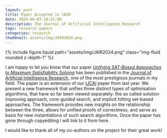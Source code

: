 ```yaml
---
layout: post
title: Paper Accepted in JAIR
date: 2024-06-03 10:25:00
description: The Journal of Artificial Intelligence Research
tags: research papers
categories: research
thumbnail: assets/img/JAIR2024.png
---
```


<div class="row mt-3">
    <div class="col-sm mt-3 mt-md-0">
        {% include figure.liquid path="assets/img/JAIR2024.png" class="img-fluid rounded z-depth-1" %}
    </div>
    <div class="col-sm mt-3 mt-md-0">
    </div>
</div>

I am happy to let you know that our paper [_Unifying SAT-Based Approaches to Maximum Satisfiability Solving_](https://jair.org/index.php/jair/article/view/15986) has been published in the [Journal of Artificial Intelligence Research](https://www.jair.org/index.php/jair), one of the most prestigious journals in my field. The paper is an extension of our [IJCAI](https://www.ijcai.org/proceedings/2023/215) paper from last year. We present a new framework that unifies three distinct types of optimisation algorithms, that have so far been viewed separately: the so called solution improving approach, core-guided search, and implicit hitting set-based approaches. The framework provides new insights on the relationship between the three, allows for unified proofs of correctness, and serve as basis for new instantiations of such search algorithms. Once the paper has gone through copyediting I will link to it from here.

I would like to thank all of my co-authors on the project for their great work!
